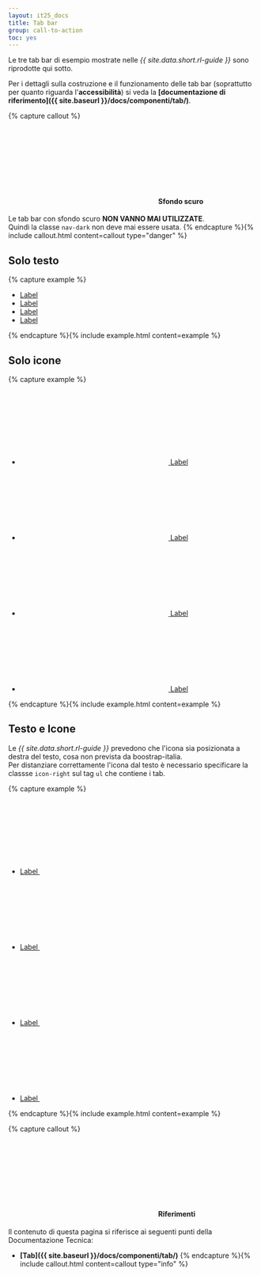 ```yaml
---
layout: it25_docs
title: Tab bar
group: call-to-action
toc: yes
---
```



Le tre tab bar di esempio mostrate nelle *{{ site.data.short.rl-guide }}* sono riprodotte qui sotto.

Per i dettagli sulla costruzione e il funzionamento delle tab bar (soprattutto per quanto riguarda l'**accessibilità**) si veda la **[documentazione di riferimento]({{ site.baseurl }}/docs/componenti/tab/)**.

{% capture callout %}
####  <svg class="icon icon-danger icon-lg"><use xlink:href="{{ site.baseurl }}/dist/svg/sprite.svg#it-close-circle"></use></svg> Sfondo scuro
Le tab bar con sfondo scuro **NON VANNO MAI UTILIZZATE**.    
Quindi la classe `nav-dark` non deve mai essere usata.
{% endcapture %}{% include callout.html content=callout type="danger" %}


## Solo testo

{% capture example %}
<ul class="nav nav-tabs">
  <li class="nav-item"><a class="nav-link" href="#">Label</a></li>
  <li class="nav-item"><a class="nav-link" href="#">Label</a></li>
  <li class="nav-item"><a class="nav-link active" href="#">Label</a></li>
  <li class="nav-item"><a class="nav-link disabled" href="#">Label</a></li>
</ul>
{% endcapture %}{% include example.html content=example %}


## Solo icone

{% capture example %}
<ul class="nav nav-tabs">
  <li class="nav-item">
    <a class="nav-link" href="#">
      <svg class="icon icon-primary"><use xlink:href="{{ site.baseurl }}/dist/svg/sprite.svg#it-star-outline"></use></svg>
      <span class="sr-only">Label</span>
    </a>
  </li>
  <li class="nav-item">
    <a class="nav-link" href="#">
      <svg class="icon icon-primary"><use xlink:href="{{ site.baseurl }}/dist/svg/sprite.svg#it-pa"></use></svg>
      <span class="sr-only">Label</span>
    </a>
  </li>
  <li class="nav-item">
    <a class="nav-link active" href="#">
      <svg class="icon icon-primary"><use xlink:href="{{ site.baseurl }}/dist/svg/sprite.svg#it-comment"></use></svg>
      <span class="sr-only">Label</span>
    </a>
  </li>
  <li class="nav-item">
    <a class="nav-link disabled" href="#" tabindex="-1">
      <svg class="icon"><use xlink:href="{{ site.baseurl }}/dist/svg/sprite.svg#it-copy"></use></svg>
      <span class="sr-only">Label</span>
    </a>
  </li>
</ul>
{% endcapture %}{% include example.html content=example %}


## Testo e Icone
Le *{{ site.data.short.rl-guide }}* prevedono che l'icona sia posizionata a destra del testo, cosa non prevista da boostrap-italia.  
Per distanziare correttamente l'icona dal testo è necessario specificare la classse `icon-right` sul tag `ul` che contiene i tab.

{% capture example %}
<ul class="nav nav-tabs nav-tabs-icon-text icon-right">
  <li class="nav-item">
    <a class="nav-link" href="#">
      Label
      <svg class="icon icon-primary"><use xlink:href="{{ site.baseurl }}/dist/svg/sprite.svg#it-star-outline"></use></svg>
    </a>
  </li>
  <li class="nav-item">
    <a class="nav-link" href="#">
      Label
      <svg class="icon icon-primary"><use xlink:href="{{ site.baseurl }}/dist/svg/sprite.svg#it-pa"></use></svg>
    </a>
  </li>
  <li class="nav-item">
    <a class="nav-link active" href="#">
      Label
      <svg class="icon icon-primary"><use xlink:href="{{ site.baseurl }}/dist/svg/sprite.svg#it-comment"></use></svg>
    </a>
  </li>
  <li class="nav-item">
    <a class="nav-link disabled" href="#" tabindex="-1">
      Label
      <svg class="icon"><use xlink:href="{{ site.baseurl }}/dist/svg/sprite.svg#it-copy"></use></svg>
    </a>
  </li>
</ul>
{% endcapture %}{% include example.html content=example %}


{% capture callout %}
####  <svg class="icon icon-info icon-lg"><use xlink:href="{{ site.baseurl }}/dist/svg/sprite.svg#it-info-circle"></use></svg> Riferimenti
Il contenuto di questa pagina si riferisce ai seguenti punti della Documentazione Tecnica:
- **[Tab]({{ site.baseurl }}/docs/componenti/tab/)**
{% endcapture %}{% include callout.html content=callout type="info" %}
